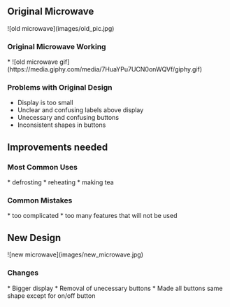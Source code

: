  
<h2> Original Microwave </h2>
![old microwave](images/old_pic.jpg)
<h3> Original Microwave Working </h3>
*
![old microwave gif](https://media.giphy.com/media/7HuaYPu7UCN0onWQVf/giphy.gif)
<h3> Problems with Original Design </h3>
  
  * Display is too small
  * Unclear and confusing labels above display
  * Unecessary and confusing buttons
  * Inconsistent shapes in buttons
  
<h2> Improvements needed </h2>
<h3> Most Common Uses </h3>
      * defrosting 
      * reheating
      * making tea
<h3> Common Mistakes </h3>
      * too complicated
      * too many features that will not be used
<h2> New Design </h2>
![new microwave](images/new_microwave.jpg)
<h3> Changes </h3>
* Bigger display
* Removal of unecessary buttons
* Made all buttons same shape except for on/off button
